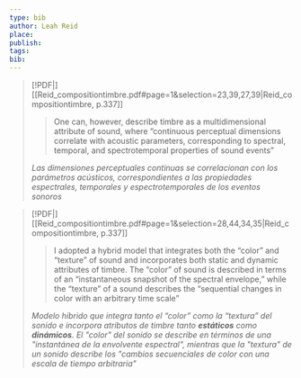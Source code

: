 ```yaml
---
type: bib
author: Leah Reid
place: 
publish: 
tags: 
bib:
---
```

> [!PDF|] [[Reid_compositiontimbre.pdf#page=1&selection=23,39,27,39|Reid_compositiontimbre, p.337]]
> > One can, however, describe timbre as a multidimensional attribute of sound, where “continuous perceptual dimensions correlate with acoustic parameters, corresponding to spectral, temporal, and spectrotemporal properties of sound events”
> 
> *Las dimensiones perceptuales continuas se correlacionan con los parámetros acústicos, correspondientes a las propiedades espectrales, temporales y espectrotemporales de los eventos sonoros*

> [!PDF|] [[Reid_compositiontimbre.pdf#page=1&selection=28,44,34,35|Reid_compositiontimbre, p.337]]
> >  I adopted a hybrid model that integrates both the “color” and “texture” of sound and incorporates both static and dynamic attributes of timbre. The “color” of sound is described in terms of an “instantaneous snapshot of the spectral envelope,” while the “texture” of a sound describes the “sequential changes in color with an arbitrary time scale”
> 
> 
> *Modelo híbrido que integra tanto el “color” como la “textura” del sonido e incorpora atributos de timbre tanto **estáticos** como **dinámicos**. El "color" del sonido se describe en términos de una "instantánea de la envolvente espectral", mientras que la "textura" de un sonido describe los "cambios secuenciales de color con una escala de tiempo arbitraria"*





